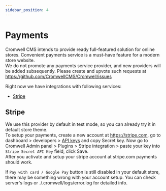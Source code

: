 ```yaml
---
sidebar_position: 4
---
```


# Payments

Cromwell CMS intends to provide ready full-featured solution for online stores. Convenient payments service is a must-have feature for a modern store website.  
We do not promote any payments service provider, and new providers will be added subsequently. Please create and upvote such requests at https://github.com/CromwellCMS/Cromwell/issues  

Right now we have integrations with following services: 

- [Stripe](https://stripe.com/)


## Stripe

We use this provider by default in test mode, so you can already try it in default store theme.  
To setup your payments, create a new account at https://stripe.com, go to dashboard > developers > [API keys](https://dashboard.stripe.com/test/apikeys) and copy Secret key.
Now go to Cromwell Admin panel > Plugins > Stripe integration > paste your key into `Stripe Secret API Key` field, click Save.  
After you activate and setup your stripe account at stripe.com payments should work.

If `Pay with card / Google Pay` button is still disabled in your default store, there may be something wrong with your account setup. You can check server's logs or ./.cromwell/logs/error.log for detailed info. 
